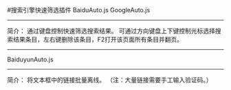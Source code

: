 #搜索引擎快速筛选插件
BaiduAuto.js
GoogleAuto.js

---
简介：
通过键盘控制快速筛选搜索结果。
可通过方向键盘上下键控制光标选择搜索结果条目，左右键删除该条目，F2打开该页面所有条目并翻页。

***
BaiduyunAuto.js

---
简介：
将文本框中的链接批量离线。
（注：大量链接需要手工输入验证码。）